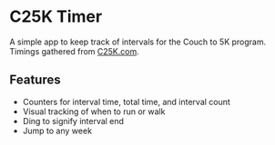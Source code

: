 # C25K Timer

A simple app to keep track of intervals for the Couch to 5K program. Timings gathered from [C25K.com](http://www.c25k.com/c25k_treadmill.html).

## Features

- Counters for interval time, total time, and interval count
- Visual tracking of when to run or walk
- Ding to signify interval end
- Jump to any week